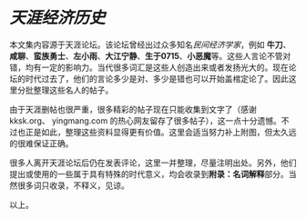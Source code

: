 #  *天涯经济历史*


本文集内容源于天涯论坛。该论坛曾经出过众多知名*民间经济学家*，例如 **牛刀**、**咸聊**、**蛮族勇士**、**左小雨**、**大江宁静**、**生于0715**、**小恶魔**等。这些人言论不管对错，均有一定的影响力。当代很多词汇是这些人创造出来或者发扬光大的。现在论坛的时代过去了，他们的言论多少是对、多少是错也可以开始盖棺定论了。因此这里分批整理这些名人的帖子。

由于天涯删帖也很严重，很多精彩的帖子现在只能收集到文字了（感谢 kksk.org、 yingmang.com 的热心网友留存了很多帖子），这一点十分遗憾。不过也正是如此，整理这些资料显得更有价值。这里会适当努力补上附图，但太久远的很难保证正确。

很多人离开天涯论坛后仍在发表评论，这里一并整理，尽量注明出处。另外，他们提出或使用的一些属于具有特殊的时代意义，均会收录到**附录：名词解释**部分。当然很多词只收录，不释义，见谅。


以上。


